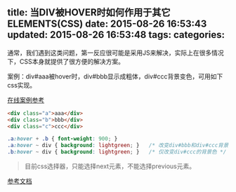title: 当DIV被HOVER时如何作用于其它ELEMENTS(CSS)
date: 2015-08-26 16:53:43
updated: 2015-08-26 16:53:48
tags:
categories:
---
通常，我们遇到这类问题，第一反应很可能是采用JS来解决，实际上在很多情况下，CSS本身就提供了很方便的解决方案。

案例：div#aaa被hover时，div#bbb显示成粗体，div#ccc背景变色，可用如下css实现。

[在线案例参考](http://jsfiddle.net/thebabydino/EajKf/)

```html
<div class="a">aaa</div>
<div class="b">bbb</div>
<div class="c">ccc</div>
```

```css
.a:hover + .b { font-weight: 900; }
.a:hover ~ div { background: lightgreen; }   /* 改变div#bbb和div#ccc背景色 */
.b:hover ~ div { background: lightgreen; }   /* 仅改变div#ccc的背景色 */
```

> 目前css选择器，只能选择next元素，不能选择previous元素。

[参考文档](http://stackoverflow.com/questions/4502633/how-to-affect-other-elements-when-a-div-is-hovered)